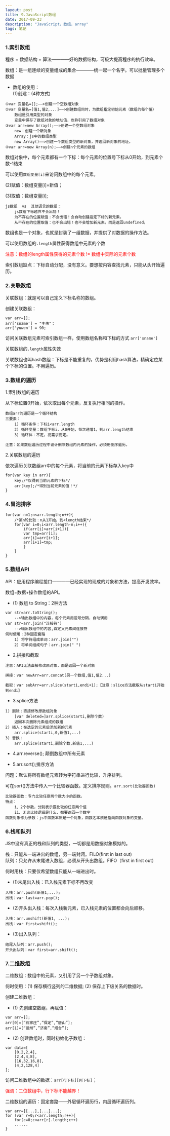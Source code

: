 ```yaml
---
layout: post
title: 9.JavaScript数组
date: 2017-09-23
description: "JavaScript，数组，array"
tags: 笔记   
---
```


### 1.索引数组

程序 = 数据结构 + 算法————好的数据结构，可极大提高程序的执行效率。

数组：是一组连续的变量组成的集合————统一起一个名字。可以批量管理多个数据

- 数组的使用：<br>
(1)创建：(4种方式)
```
①var 变量名=[];——>创建一个空数组对象
②var 变量名=[值1,值2,...]——>创建数组同时，为数组指定初始元素（数组的每个值）
	数组是引用类型的对象
	变量中保存了数组对象的地址值，也称引用了数组对象
③var arr=new Array();——>创建一个空数组对象
	new：创建一个新对象
	Array：js中的数组类型
	new Array()——>创建一个数组类型的新对象，并返回新对象的地址。
④var arr=new Array(n);——>创建n个元素的数组
```
数组对象中，每个元素都有一个下标：每个元素的位置号下标从0开始，到元素个数-1结束

可以使用`数组变量[i]`来访问数组中的每个元素。

(2)赋值：数组变量[i]=新值；

(3)取值：数组变量[i];

```
js数组  vs  其他语言的数组：
	js数组下标越界不会出错！
	为不存在的位置赋值：不会出错！会自动创建指定下标的新元素。
	从不存在的位置取值：也不会出错！也不会增加新元素。而是返回undefined。
```

数组也是一个对象，也就是封装了一组数据，并提供了对数据的操作方法。

可以使用数组的`.length`属性获得数组中元素的个数

<font color="#f00">注意：数组的length属性获得的元素个数 != 数组中实际的元素个数</font>

索引数组缺点：下标自动分配，没有意义。要想按内容查找元素，只能从头开始遍历。

### 2.关联数组

关联数组：就是可以自己定义下标名称的数组。

创建关联数组：
```
var arr=[];
arr['sname'] = "李伟"；
arr['yuwen'] = 90;
```
访问关联数组元素可索引数组一样，使用数组名称和下标的方式 `arr['sname']`

关联数组的`.length`属性失效

关联数组也叫hash数组：下标是不能重复的，优势是利用hash算法，精确定位某个下标的位置。不用遍历。

### 3.数组的遍历
1.索引数组的遍历

从下标位置0开始，依次取出每个元素，反复执行相同的操作。
```
数组arr的遍历是一个循环结构
三要素：
	1) 循环条件：下标i<arr.length
	2) 循环变量：数组下标i，从0开始，每次递增1，到arr.length结束
	3) 循环体：不定，视需求而定。
```
`注意：如果数组遍历过程中设计删除数组内元素的操作，必须用倒序遍历。`

2.关联数组的遍历

依次遍历关联数组arr中的每个元素，将当前的元素下标存入key中
```
for(var key in arr){
	key;/*仅得到当前元素的下标*/
	arr[key];/*得到当前元素的值！*/
}
```

### 4.冒泡排序
```
for(var n=1;n<arr.length;n++){
    /*第n轮比较：n从1开始，到<length结束*/
    for(var i=0;i<arr.length-n;i++){
        if(arr[i]>arr[i+1]){
	    var tmp=arr[i];
	    arr[i]=arr[i+1];
	    arr[i+1]=tmp;
        }
    }
}
```

### 5.数组API

API：应用程序编程接口————已经实现的现成的对象和方法，提高开发效率。

数组=数据+操作数组的API。

- (1) 数组 to String：2种方法
```
var str=arr.toString();
	-->输出数组中的内容，每个元素用逗号分隔，自动调用
var str=arr.join("连接符")
	-->输出数组中的内容,自定义元素间连接符
何时使用：2种固定套路
	1) 将字符组成单词：arr.join("")
	2) 将单词组成句子：arr.join(" ")
```

- 2.拼接和截取

`注意：API无法直接修改原对象，而是返回一个新对象`
```
拼接：var newArr=arr.concat(另一个数组,值1,值2...)

截取：var subArr=arr.slice(starti,endi+1);【注意：slice方法截取从starti开始到endi】

```

- 3.splice方法
```
1) 删除：直接修改原数组对象
	[var deleted=]arr.splice(starti,删除个数)
	返回本次删除元素组成的数组
2) 插入：在选定的元素后添加新的元素
	arr.splice(starti,0,新值1,...)
3) 替换：
	arr.splice(starti,删除个数,新值1,...)
```

- 4.arr.reverse(); 颠倒数组中所有元素 

- 5.arr.sort();排序方法

问题：默认将所有数组元素转为字符串进行比较，升序排列。

可在sort()方法中传入一个比较器函数。定义排序规则。`arr.sort(比较器函数)`
```
比较器函数：专门比较任意两个数大小的函数。
特点：
	i、2个参数，分别表示要比较的任意两个值
	ii、无论比较逻辑是什么，都要返回一个数字
函数对象作为参数：js中函数本质是一个对象，函数名本质是指向函数对象的变量。
```

### 6.栈和队列
JS中没有真正的栈和队列的类型，一切都是用数据对象模拟的。

栈：只能从一端进出的数组，另一端封闭。FILO(first in last out)<br>
队列：只允许从末尾进入数组，必须从开头出数组。FIFO（first in first out）

何时用栈：只要仅希望数组只能从一端进出时。

- (1)末尾出入栈：已入栈元素下标不再改变
```
入栈：arr.push(新值1,...);
出栈：var last=arr.pop();
```
- (2)开头出入栈：每次入栈新元素，已入栈元素的位置都会向后顺移。
```
入栈：arr.unshift(新值1, ...);
出栈：var first=shift();
```
- (3)出入队列：
```
结尾入队列：arr.push();
开头出队列：var first=arr.shift();
```

### 7.二维数组
二维数组：数组中的元素，又引用了另一个子数组对象。

何时使用：(1) 保存横行竖列的二维数据; (2) 保存上下级关系的数据时。

创建二维数组：
- (1) 先创建空数组，再赋值：
```
var arr=[];
arr[0]=[“石家庄”,”保定”,”唐山”];
arr[1]=[“德州”,”济南”,”烟台”];
```
- (2) 创建数组时，同时初始化子数组：
```
var data=[
	[0,2,2,4],
	[2,4,4,8],
	[16,32,16,8],
	[4,2,128,4]
];
```
访问二维数组中的数据：`arr[行下标][列下标]`；

<font color="#f00">强调：二位数组中，行下标不能越界！</font>

二维数组的遍历：固定套路——外层循环遍历行，内层循环遍历列。
```
var arr=[[...],[...]...];
for (var r=0;r<arr.length;r++){
	for(c=0;c<arr[r].length;c++)
	......
}
```